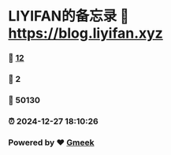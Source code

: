 # LIYIFAN的备忘录 :link: https://blog.liyifan.xyz 
### :page_facing_up: [12](https://blog.liyifan.xyz/tag.html) 
### :speech_balloon: 2 
### :hibiscus: 50130 
### :alarm_clock: 2024-12-27 18:10:26 
### Powered by :heart: [Gmeek](https://github.com/Meekdai/Gmeek)
